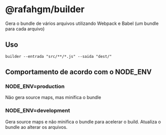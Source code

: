# @rafahgm/builder

Gera o bundle de vários arquivos utilizando Webpack e Babel (um bundle para cada arquivo)

## Uso
```builder --entrada "src/**/*.js" --saida "dest/"```

## Comportamento de acordo com o NODE_ENV
### NODE_ENV=production
Não gera source maps, mas minifica o bundle

### NODE_ENV=development
Gera source maps e não minifica o bundle para acelerar o build. Atualiza o bundle ao alterar os arquivos.